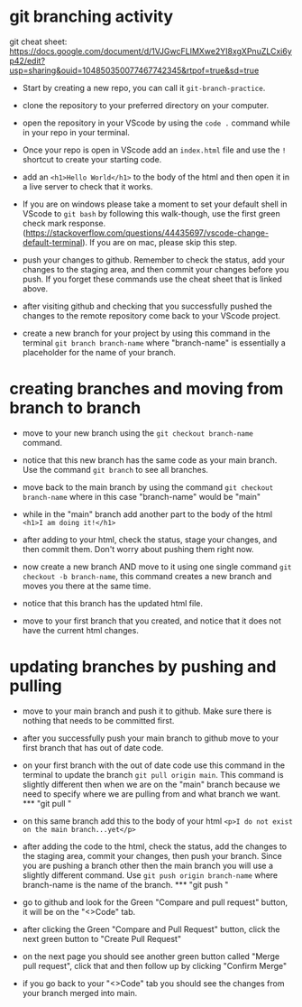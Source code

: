# git branching activity

git cheat sheet: https://docs.google.com/document/d/1VJGwcFLIMXwe2YI8xgXPnuZLCxi6yp42/edit?usp=sharing&ouid=104850350077467742345&rtpof=true&sd=true

- Start by creating a new repo, you can call it `git-branch-practice`.

- clone the repository to your preferred directory on your computer.

- open the repository in your VScode by using the `code .` command while in your repo in your terminal.

- Once your repo is open in VScode add an `index.html` file and use the `!` shortcut to create your starting code.

- add an `<h1>Hello World</h1>` to the body of the html and then open it in a live server to check that it works.

- If you are on windows please take a moment to set your default shell in VScode to `git bash` by following this walk-though, use the first green check mark response. (https://stackoverflow.com/questions/44435697/vscode-change-default-terminal). If you are on mac, please skip this step.

- push your changes to github. Remember to check the status, add your changes to the staging area, and then commit your changes before you push. If you forget these commands use the cheat sheet that is linked above.

- after visiting github and checking that you successfully pushed the changes to the remote repository come back to your VScode project.

- create a new branch for your project by using this command in the terminal `git branch branch-name` where "branch-name" is essentially a placeholder for the name of your branch.

# creating branches and moving from branch to branch

- move to your new branch using the `git checkout branch-name` command.

- notice that this new branch has the same code as your main branch. Use the command `git branch` to see all branches.

- move back to the main branch by using the command `git checkout branch-name` where in this case "branch-name" would be "main"

- while in the "main" branch add another part to the body of the html `<h1>I am doing it!</h1>`

- after adding to your html, check the status, stage your changes, and then commit them. Don't worry about pushing them right now.

- now create a new branch AND move to it using one single command `git checkout -b branch-name`, this command creates a new branch and moves you there at the same time.

- notice that this branch has the updated html file.

- move to your first branch that you created, and notice that it does not have the current html changes.

# updating branches by pushing and pulling

- move to your main branch and push it to github. Make sure there is nothing that needs to be committed first.

- after you successfully push your main branch to github move to your first branch that has out of date code.

- on your first branch with the out of date code use this command in the terminal to update the branch `git pull origin main`. This command is slightly different then when we are on the "main" branch because we need to specify where we are pulling from and what branch we want. *** "git pull <from where> <what branch from there>"

- on this same branch add this to the body of your html `<p>I do not exist on the main branch...yet</p>`

- after adding the code to the html, check the status, add the changes to the staging area, commit your changes, then push your branch. Since you are pushing a branch other then the main branch you will use a slightly different command. Use `git push origin branch-name` where branch-name is the name of the branch. *** "git push <to where> <which branch>"

- go to github and look for the Green "Compare and pull request" button, it will be on the "<>Code" tab.

- after clicking the Green "Compare and Pull Request" button, click the next green button to "Create Pull Request"

- on the next page you should see another green button called "Merge pull request", click that and then follow up by clicking "Confirm Merge"

- if you go back to your "<>Code" tab you should see the changes from your branch merged into main.